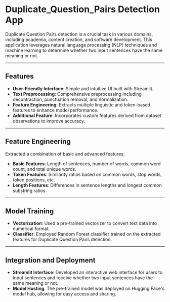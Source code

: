 # Duplicate_Question_Pairs Detection App

Duplicate Question Pairs detection is a crucial task in various domains, including academia, content creation, and software development. This application leverages natural language processing (NLP) techniques and machine learning to determine whether two input sentences have the same meaning or not. 

---

## Features

- **User-Friendly Interface**: Simple and intuitive UI built with Streamlit.
- **Text Preprocessing**: Comprehensive preprocessing including decontraction, punctuation removal, and normalization.
- **Feature Engineering**: Extracts multiple linguistic and token-based features to enhance model performance.
- **Additional Feature**: Incorporates custom features derived from dataset observations to improve accuracy.

---

## Feature Engineering

Extracted a combination of basic and advanced features:

- **Basic Features**: Length of sentences, number of words, common word count, and total unique words.
- **Token Features**: Similarity ratios based on common words, stop words, token positions, etc.
- **Length Features**: Differences in sentence lengths and longest common substring ratios.

---

## Model Training

- **Vectorization**: Used a pre-trained vectorizer to convert text data into numerical format.
- **Classifier**: Employed Random Forest classifier trained on the extracted features for Duplicate Question Pairs detection.

---

## Integration and Deployment

- **Streamlit Interface**: Developed an interactive web interface for users to input sentences and receive whether two input sentences have the same meaning or not.
- **Model Hosting**: The pre-trained model was deployed on Hugging Face's model hub, allowing for easy access and sharing.
